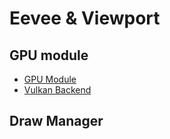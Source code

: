 # Eevee & Viewport


## GPU module

- [GPU Module](gpu/index.md)
- [Vulkan Backend](gpu/vulkan/index.md)


## Draw Manager